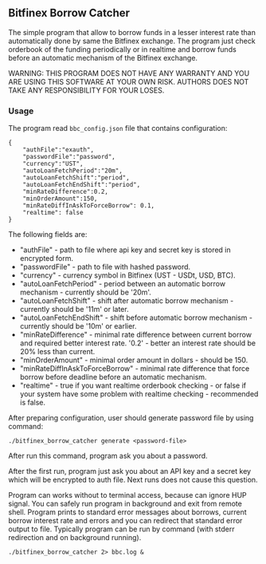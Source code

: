 ## Bitfinex Borrow Catcher

The simple program that allow to borrow funds in a lesser interest rate than automatically
done by same the Bitfinex exchange. The program just check orderbook of
the funding periodically or in realtime and borrow funds before an automatic mechanism of
the Bitfinex exchange.

WARNING: THIS PROGRAM DOES NOT HAVE ANY WARRANTY AND YOU ARE USING
THIS SOFTWARE AT YOUR OWN RISK.
AUTHORS DOES NOT TAKE ANY RESPONSIBILITY FOR YOUR LOSES.

### Usage

The program read `bbc_config.json` file that contains configuration:

```
{
    "authFile":"exauth",
    "passwordFile":"password",
    "currency":"UST",
    "autoLoanFetchPeriod":"20m",
    "autoLoanFetchShift":"period",
    "autoLoanFetchEndShift":"period",
    "minRateDifference":0.2,
    "minOrderAmount":150,
    "minRateDiffInAskToForceBorrow": 0.1,
    "realtime": false
}
```

The following fields are:

* "authFile" - path to file where api key and secret key is stored in encrypted form.
* "passwordFile" - path to file with hashed password.
* "currency" - currency symbol in Bitfinex (UST - USDt, USD, BTC).
* "autoLoanFetchPeriod" - period between an automatic borrow mechanism -
  currently should be '20m'.
* "autoLoanFetchShift" - shift after automatic borrow mechanism -
  currently should be '11m' or later.
* "autoLoanFetchEndShift" - shift before automatic borrow mechanism -
  currently should be '10m' or earlier.
* "minRateDifference" - minimal rate difference between current borrow and
  required better interest rate. '0.2' -
  better an interest rate should be 20% less than current.
* "minOrderAmount" - minimal order amount in dollars - should be 150.
* "minRateDiffInAskToForceBorrow" - minimal rate difference that force borrow before
  deadline before an automatic mechanism.
* "realtime" - true if you want realtime orderbook checking - or false if your system
  have some problem with realtime checking - recommended is false.

After preparing configuration, user should generate password file by using command:

```
./bitfinex_borrow_catcher generate <password-file>
```

After run this command, program ask you about a password.

After the first run, program just ask you about an API key and a secret key which
will be encrypted to auth file. Next runs does not cause this question.

Program can works without to terminal access, because can ignore HUP signal. You can
safely run program in background and exit from remote shell.
Program prints to standard error messages about borrows, current borrow interest rate
and errors and you can redirect that standard error output to file. Typically
program can be run by command (with stderr redirection and on background running).

```
./bitfinex_borrow_catcher 2> bbc.log &
```
